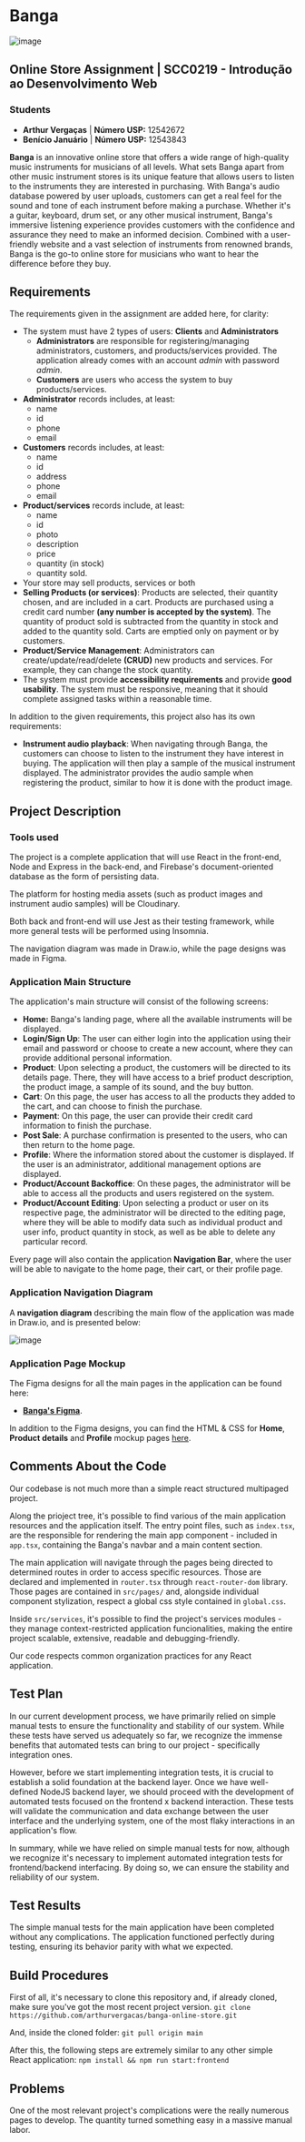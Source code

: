 # Banga

![image](https://user-images.githubusercontent.com/50814044/233726565-3e48d051-49b7-4b01-b791-6bd699f89c5d.png)

## Online Store Assignment | SCC0219 - Introdução ao Desenvolvimento Web

### Students

- **Arthur Vergaças** | **Número USP:** 12542672
- **Benício Januário** | **Número USP:** 12543843

**Banga** is an innovative online store that offers a wide range of high-quality music instruments for musicians of all levels. What sets Banga apart from other music instrument stores is its unique feature that allows users to listen to the instruments they are interested in purchasing. With Banga's audio database powered by user uploads, customers can get a real feel for the sound and tone of each instrument before making a purchase. Whether it's a guitar, keyboard, drum set, or any other musical instrument, Banga's immersive listening experience provides customers with the confidence and assurance they need to make an informed decision. Combined with a user-friendly website and a vast selection of instruments from renowned brands, Banga is the go-to online store for musicians who want to hear the difference before they buy.

## Requirements

The requirements given in the assignment are added here, for clarity:

- The system must have 2 types of users: **Clients** and **Administrators**
  - **Administrators** are responsible for registering/managing administrators, customers, and products/services provided. The application already comes with an account _admin_ with password _admin_.
  - **Customers** are users who access the system to buy products/services.
- **Administrator** records includes, at least:
  - name
  - id
  - phone
  - email
- **Customers** records includes, at least:
  - name
  - id
  - address
  - phone
  - email
- **Product/services** records include, at least:
  - name
  - id
  - photo
  - description
  - price
  - quantity (in stock)
  - quantity sold.
- Your store may sell products, services or both
- **Selling Products (or services)**: Products are selected, their quantity chosen, and are included in a cart. Products are purchased using a credit card number **(any number is accepted by the system)**. The quantity of product sold is subtracted from the quantity in stock and added to the quantity sold. Carts are emptied only on payment or by customers.
- **Product/Service Management**: Administrators can create/update/read/delete **(CRUD)** new products and services. For example, they can change the stock quantity.
- The system must provide **accessibility requirements** and provide **good usability**. The system must be responsive, meaning that it should complete assigned tasks within a reasonable time.

In addition to the given requirements, this project also has its own requirements:

- **Instrument audio playback**: When navigating through Banga, the customers can choose to listen to the instrument they have interest in buying. The application will then play a sample of the musical instrument displayed. The administrator provides the audio sample when registering the product, similar to how it is done with the product image.

## Project Description

### Tools used

The project is a complete application that will use React in the front-end, Node and Express in the back-end, and Firebase's document-oriented database as the form of persisting data.

The platform for hosting media assets (such as product images and instrument audio samples) will be Cloudinary.

Both back and front-end will use Jest as their testing framework, while more general tests will be performed using Insomnia.

The navigation diagram was made in Draw.io, while the page designs was made in Figma.

### Application Main Structure

The application's main structure will consist of the following screens:

- **Home:** Banga's landing page, where all the available instruments will be displayed.
- **Login/Sign Up**: The user can either login into the application using their email and password or choose to create a new account, where they can provide additional personal information.
- **Product**: Upon selecting a product, the customers will be directed to its details page. There, they will have access to a brief product description, the product image, a sample of its sound, and the buy button.
- **Cart**: On this page, the user has access to all the products they added to the cart, and can choose to finish the purchase.
- **Payment**: On this page, the user can provide their credit card information to finish the purchase.
- **Post Sale**: A purchase confirmation is presented to the users, who can then return to the home page.
- **Profile**: Where the information stored about the customer is displayed. If the user is an administrator, additional management options are displayed.
- **Product/Account Backoffice**: On these pages, the administrator will be able to access all the products and users registered on the system.
- **Product/Account Editing**: Upon selecting a product or user on its respective page, the administrator will be directed to the editing page, where they will be able to modify data such as individual product and user info, product quantity in stock, as well as be able to delete any particular record.

Every page will also contain the application **Navigation Bar**, where the user will be able to navigate to the home page, their cart, or their profile page.

### Application Navigation Diagram

A **navigation diagram** describing the main flow of the application was made in Draw.io, and is presented below:

![image](planning-artifacts/Banga%20-%20Navigation%20Diagram.png)

### Application Page Mockup

The Figma designs for all the main pages in the application can be found here:

- [**Banga's Figma**](https://www.figma.com/file/JF5Lv0DbSIgUlF9dmYGbQT/webproject?node-id=0%3A1&t=Ae8mqRndqE50Jtt1-1).

In addition to the Figma designs, you can find the HTML & CSS for **Home**, **Product details** and **Profile** mockup pages [here](https://github.com/arthurvergacas/banga-online-store/tree/main/planning-artifacts/mockup-pages).

## Comments About the Code

Our codebase is not much more than a simple react structured multipaged project.

Along the prioject tree, it's possible to find various of the main application resources and the application itself. The entry point files, such as `index.tsx`, are the responsible for rendering the main app component - included in `app.tsx`, containing the Banga's navbar and a main content section.

The main application will navigate through the pages being directed to determined routes in order to access specific resources. Those are declared and implemented in `router.tsx` through `react-router-dom` library. Those pages are contained in `src/pages/` and, alongside individual component stylization, respect a global css style contained in `global.css`.

Inside `src/services`, it's possible to find the project's services modules - they manage context-restricted application funcionalities, making the entire project scalable, extensive, readable and debugging-friendly.

Our code respects common organization practices for any React application.

## Test Plan

In our current development process, we have primarily relied on simple manual tests to ensure the functionality and stability of our system. While these tests have served us adequately so far, we recognize the immense benefits that automated tests can bring to our project - specifically integration ones.

However, before we start implementing integration tests, it is crucial to establish a solid foundation at the backend layer. Once we have well-defined NodeJS backend layer, we should proceed with the development of automated tests focused on the frontend x backend interaction. These tests will validate the communication and data exchange between the user interface and the underlying system, one of the most flaky interactions in an application's flow.

In summary, while we have relied on simple manual tests for now, although we recognize it's necessary to implement automated integration tests for frontend/backend interfacing. By doing so, we can ensure the stability and reliability of our system.

## Test Results

The simple manual tests for the main application have been completed without any complications. The application functioned perfectly during testing, ensuring its behavior parity with what we expected.

## Build Procedures

First of all, it's necessary to clone this repository and, if already cloned, make sure you've got the most recent project version.
`git clone https://github.com/arthurvergacas/banga-online-store.git`

And, inside the cloned folder:
`git pull origin main`

After this, the following steps are extremely similar to any other simple React application:
`npm install && npm run start:frontend`

## Problems

One of the most relevant project's complications were the really numerous pages to develop. The quantity turned something easy in a massive manual labor.
